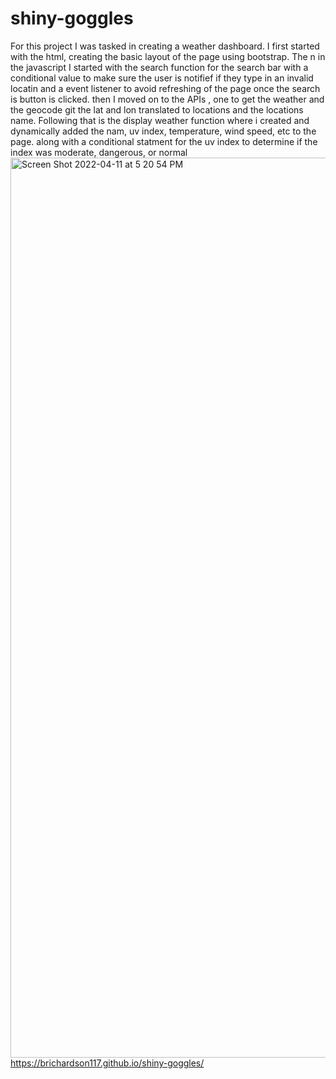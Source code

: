 # shiny-goggles
For this project I was tasked in creating a weather dashboard. I first started with the html, creating the basic layout of the page using bootstrap. The n in the javascript I started with the search function for the search bar with a conditional value to make sure the user is notifief if they type in an invalid locatin and a event listener to avoid refreshing of the page once the search is button is clicked. then I moved on to the APIs , one to get the weather and the geocode git the lat and lon translated to locations and the locations name. 
Following that is the display weather function where i created and dynamically added the nam, uv index, temperature, wind speed, etc to the page. along with a conditional statment for the uv index to determine if the index was moderate, dangerous, or normal
<img width="1440" alt="Screen Shot 2022-04-11 at 5 20 54 PM" src="https://user-images.githubusercontent.com/97998857/162843268-a780b7e0-f532-4a7f-a4f0-09f763a09475.png">
https://brichardson117.github.io/shiny-goggles/
